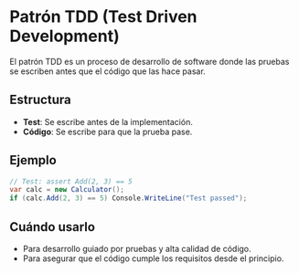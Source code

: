 # Patrón TDD (Test Driven Development)

El patrón TDD es un proceso de desarrollo de software donde las pruebas se escriben antes que el código que las hace pasar.

## Estructura

- **Test**: Se escribe antes de la implementación.
- **Código**: Se escribe para que la prueba pase.

## Ejemplo

```csharp
// Test: assert Add(2, 3) == 5
var calc = new Calculator();
if (calc.Add(2, 3) == 5) Console.WriteLine("Test passed");
```

## Cuándo usarlo

- Para desarrollo guiado por pruebas y alta calidad de código.
- Para asegurar que el código cumple los requisitos desde el principio.
